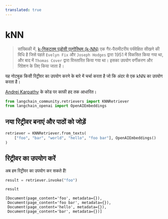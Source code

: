 ```yaml
---
translated: true
---
```


# kNN

>सांख्यिकी में, [k-निकटतम पड़ोसी एल्गोरिथम (k-NN)](https://en.wikipedia.org/wiki/K-nearest_neighbors_algorithm) एक गैर-पैरामीटरीय पर्यवेक्षित सीखने की विधि है जिसे पहले `Evelyn Fix` और `Joseph Hodges` द्वारा 1951 में विकसित किया गया था, और बाद में `Thomas Cover` द्वारा विस्तारित किया गया था। इसका उपयोग वर्गीकरण और रिग्रेशन के लिए किया जाता है।

यह नोटबुक किसी रिट्रीवर का उपयोग करने के बारे में चर्चा करता है जो कि अंदर से एक kNN का उपयोग करता है।

[Andrej Karpathy](https://github.com/karpathy/randomfun/blob/master/knn_vs_svm.html) के कोड पर काफी हद तक आधारित।

```python
from langchain_community.retrievers import KNNRetriever
from langchain_openai import OpenAIEmbeddings
```

## नया रिट्रीवर बनाएं और पाठों को जोड़ें

```python
retriever = KNNRetriever.from_texts(
    ["foo", "bar", "world", "hello", "foo bar"], OpenAIEmbeddings()
)
```

## रिट्रीवर का उपयोग करें

अब हम रिट्रीवर का उपयोग कर सकते हैं!

```python
result = retriever.invoke("foo")
```

```python
result
```

```output
[Document(page_content='foo', metadata={}),
 Document(page_content='foo bar', metadata={}),
 Document(page_content='hello', metadata={}),
 Document(page_content='bar', metadata={})]
```
